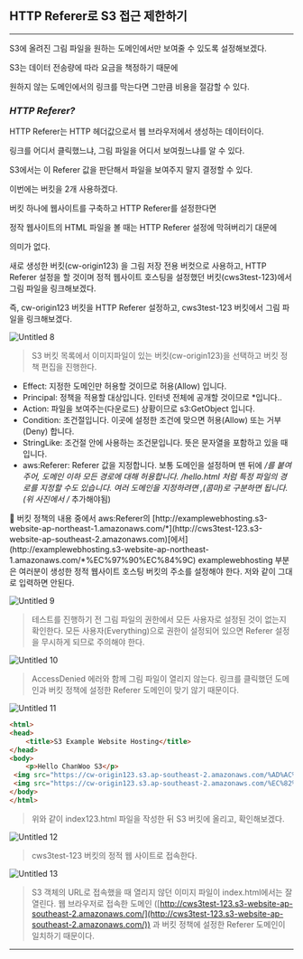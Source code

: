 ## HTTP Referer로 S3 접근 제한하기

---

S3에 올려진 그림 파일을 원하는 도메인에서만 보여줄 수 있도록 설정해보겠다.

S3는 데이터 전송량에 따라 요금을 책정하기 때문에

원하지 않는 도메인에서의 링크를 막는다면 그만큼 비용을 절감할 수 있다.

### *HTTP Referer?*

HTTP Referer는 HTTP 헤더값으로서 웹 브라우저에서 생성하는 데이터이다.

링크를 어디서 클릭했느냐, 그림 파일을 어디서 보여줬느냐를 알 수 있다.

S3에서는 이 Referer 값을 판단해서 파일을 보여주지 말지 결정할 수 있다.

이번에는 버킷을 2개 사용하겠다.

버킷 하나에 웹사이트를 구축하고 HTTP Referer를 설정한다면 

정작 웹사이트의 HTML 파일을 볼 때는 HTTP Referer 설정에 막혀버리기 대문에

의미가 없다.

새로 생성한 버킷(cw-origin123) 을 그림 저장 전용 버컷으로 사용하고, HTTP Referer 설정을 할 것이며 정적 웹사이트 호스팅을 설정했던 버킷(cws3test-123)에서 그림 파일을 링크해보겠다.

즉, cw-origin123 버킷을 HTTP Referer 설정하고, cws3test-123 버킷에서 그림 파일을 링크해보겠다. 

![Untitled 8](https://user-images.githubusercontent.com/84123877/179191087-fdf11bef-4907-440d-ac21-afec23be26b4.png)

> S3 버킷 목록에서 이미지파일이 있는 버킷(cw-origin123)을 선택하고 
버킷 정책 편집을 진행한다.
> 
- Effect: 지정한 도메인만 허용할 것이므로 허용(Allow) 입니다.
- Principal: 정책을 적용할 대상입니다. 인터넷 전체에 공개할 것이므로 *입니다..
- Action: 파일을 보여주는(다운로드) 상황이므로 s3:GetObject 입니다.
- Condition: 조건절입니다. 이곳에 설정한 조건에 맞으면 허용(Allow) 또는 거부(Deny) 합니다.
- StringLike: 조건절 안에 사용하는 조건문입니다. 뜻은 문자열을 포함하고 있을 때 입니다.
- aws:Referer: Referer 값을 지정합니다. 보통 도메인을 설정하며 맨 뒤에 **/*를 붙여주어**, 도메인 이하 모든 경로에 대해 허용합니다. /hello.html 처럼 특정 파일의 경로를 지정할 수도 있습니다. 여러 도메인을 지정하려면 ,(콤마)로 구분하면 됩니다. (위 사진에서 /* 추가해야됨)

<aside>
🚫 버킷 정책의 내용 중에서 aws:Referer의 [http://examplewebhosting.s3-website-ap-northeast-1.amazonaws.com/*](http://cws3test-123.s3-website-ap-southeast-2.amazonaws.com)[에서](http://examplewebhosting.s3-website-ap-northeast-1.amazonaws.com/*%EC%97%90%EC%84%9C) examplewebhosting 부분은 여러분이 생성한 정적 웹사이트 호스팅 버킷의 주소를 설정해야 한다. 저와 같이 그대로 입력하면 안된다.

</aside>

![Untitled 9](https://user-images.githubusercontent.com/84123877/179191090-5e2fb25e-2282-4e34-8a86-d3e6e541adc6.png)

> 테스트를 진행하기 전 그림 파일의 권한에서  모든 사용자로 설정된 것이 없는지 확인한다.
모든 사용자(Everything)으로 권한이 설정되어 있으면
Referer 설정을 무시하게 되므로 주의해야 한다.
> 

![Untitled 10](https://user-images.githubusercontent.com/84123877/179191092-9262e8d6-e28d-4641-81c9-3bcd189d1ad8.png)

> AccessDenied 에러와 함께 그림 파일이 열리지 않는다.
링크를 클릭했던 도메인과 버킷 정책에 설정한 Referer 도메인이 맞기 않기 때문이다.
> 

![Untitled 11](https://user-images.githubusercontent.com/84123877/179191098-a461eb42-6e10-46e5-bd74-7f42dfeb7e4c.png)

```html
<html>
<head>
    <title>S3 Example Website Hosting</title>
</head>
<body>
    <p>Hello ChanWoo S3</p>
 <img src="https://cw-origin123.s3.ap-southeast-2.amazonaws.com/%AD%AC%ECEC%EC%EC66.jpg">
 <img src="https://cw-origin123.s3.ap-southeast-2.amazonaws.com/%EC%82%AC%EC%A7%841.jpg" width="320" height="240">
</body>
</html>
```

> 위와 같이 index123.html 파일을 작성한 뒤 S3 버킷에 올리고, 확인해보겠다.
> 

![Untitled 12](https://user-images.githubusercontent.com/84123877/179191102-73de1548-d3d7-4ba2-a435-1091cc285ac5.png)

> cws3test-123 버킷의 정적 웹 사이트로 접속한다.
> 

![Untitled 13](https://user-images.githubusercontent.com/84123877/179191104-ed09d787-7100-40fb-8639-7d76443a1dd7.png)

> S3 객체의 URL로 접속했을 때 열리지 않던 이미지 파일이 index.html에서는 잘 열린다.
웹 브라우저로 접속한 도메인
([http://cws3test-123.s3-website-ap-southeast-2.amazonaws.com/](http://cws3test-123.s3-website-ap-southeast-2.amazonaws.com/))
과 버킷 정책에 설정한 Referer 도메인이 일치하기 때문이다.
> 

---
